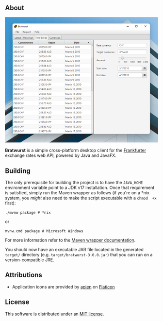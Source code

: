 ## About
![Windows 11 demo](demo_win11.png)

**Bratwurst** is a simple cross-platform desktop client for the [Frankfurter](https://github.com/hakanensari/frankfurter) exchange rates web API, 
powered by Java and JavaFX.

## Building
The only prerequisite for building the project is to have the `JAVA_HOME` environment variable point to a JDK v17 installation. Once that requirement 
is satisfied, simply run the Maven wrapper as follows (if you're on a *nix system, you *might* also need to make the script executable with a `chmod 
+x` first):

```shell
./mvnw package # *nix
```

or

```shell
mvnw.cmd package # Microsoft Windows
```

For more information refer to the [Maven wrapper documentation](https://maven.apache.org/wrapper/).

You should now have an executable JAR file located in the generated `target/` directory (e.g. `target/bratwurst-3.0.0.jar`) that you can run on a
version-compatible JRE.

## Attributions
* Application icons are provided by [apien](https://www.flaticon.com/authors/apien) on [Flaticon](https://www.flaticon.com/)

## License
This software is distributed under an [MIT license](LICENSE).
